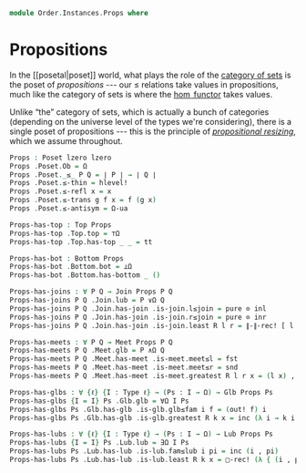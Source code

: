 <!--
```agda
open import Cat.Prelude

open import Data.Sum

open import Order.Diagram.Glb
open import Order.Diagram.Lub
open import Order.Semilattice.Meet
open import Order.Semilattice.Join
open import Order.Base
```
-->

```agda
module Order.Instances.Props where
```

# Propositions

In the [[posetal|poset]] world, what plays the role of the [category of
sets] is the poset of _propositions_ --- our $\le$ relations take values
in propositions, much like the category of sets is where the [$\hom$
functor] takes values.

[category of sets]: Cat.Base.html#the-precategory-of-sets
[$\hom$ functor]: Cat.Functor.Hom.html

Unlike “the” category of sets, which is actually a bunch of categories
(depending on the universe level of the types we're considering), there
is a single poset of propositions --- this is the principle of
[_propositional resizing_], which we assume throughout.

[_propositional resizing_]: 1Lab.Resizing.html

```agda
Props : Poset lzero lzero
Props .Poset.Ob = Ω
Props .Poset._≤_ P Q = ∣ P ∣ → ∣ Q ∣
Props .Poset.≤-thin = hlevel!
Props .Poset.≤-refl x = x
Props .Poset.≤-trans g f x = f (g x)
Props .Poset.≤-antisym = Ω-ua
```

```agda
Props-has-top : Top Props
Props-has-top .Top.top = ⊤Ω
Props-has-top .Top.has-top _ _ = tt

Props-has-bot : Bottom Props
Props-has-bot .Bottom.bot = ⊥Ω
Props-has-bot .Bottom.has-bottom _ ()

Props-has-joins : ∀ P Q → Join Props P Q
Props-has-joins P Q .Join.lub = P ∨Ω Q
Props-has-joins P Q .Join.has-join .is-join.l≤join = pure ⊙ inl
Props-has-joins P Q .Join.has-join .is-join.r≤join = pure ⊙ inr
Props-has-joins P Q .Join.has-join .is-join.least R l r = ∥-∥-rec! [ l , r ]

Props-has-meets : ∀ P Q → Meet Props P Q
Props-has-meets P Q .Meet.glb = P ∧Ω Q
Props-has-meets P Q .Meet.has-meet .is-meet.meet≤l = fst
Props-has-meets P Q .Meet.has-meet .is-meet.meet≤r = snd
Props-has-meets P Q .Meet.has-meet .is-meet.greatest R l r x = (l x) , (r x)

Props-has-glbs : ∀ {ℓ} {I : Type ℓ} → (Ps : I → Ω) → Glb Props Ps
Props-has-glbs {I = I} Ps .Glb.glb = ∀Ω I Ps
Props-has-glbs Ps .Glb.has-glb .is-glb.glb≤fam i f = (out! f) i
Props-has-glbs Ps .Glb.has-glb .is-glb.greatest R k x = inc (λ i → k i x)

Props-has-lubs : ∀ {ℓ} {I : Type ℓ} → (Ps : I → Ω) → Lub Props Ps
Props-has-lubs {I = I} Ps .Lub.lub = ∃Ω I Ps
Props-has-lubs Ps .Lub.has-lub .is-lub.fam≤lub i pi = inc (i , pi)
Props-has-lubs Ps .Lub.has-lub .is-lub.least R k x = □-rec! (λ { (i , pi) → k i pi }) x
```

<!--
```agda
Props-is-meet-slat : is-meet-semilattice Props
Props-is-meet-slat .is-meet-semilattice.has-meets = Props-has-meets
Props-is-meet-slat .is-meet-semilattice.has-top = Props-has-top

Props-is-join-slat : is-join-semilattice Props
Props-is-join-slat .is-join-semilattice.has-joins = Props-has-joins
Props-is-join-slat .is-join-semilattice.has-bottom = Props-has-bot
```
-->
